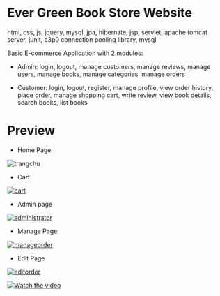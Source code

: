 # Ever Green Book Store Website
html, css, js, jquery, mysql, jpa, hibernate, jsp, servlet, apache tomcat server, junit, c3p0 connection pooling library, mysql

Basic E-commerce Application with 2 modules:

* Admin: login, logout, manage customers, manage reviews, manage users, manage books, manage categories, manage orders

* Customer: login, logout, register, manage profile, view order history, place order, manage shopping cart, write review, view book details, search books, list books 

# Preview

* Home Page

<img src="https://i.postimg.cc/155gj920/trangchu.png" alt="trangchu"/>

* Cart

<a href="https://postimg.cc/CB6MH3kP" target="_blank"><img src="https://i.postimg.cc/SRmXqqsh/cart.png" alt="cart"/></a>

* Admin page

<a href="https://postimg.cc/dk0tCskZ" target="_blank"><img src="https://i.postimg.cc/cHRKV6dh/administrator.png" alt="administrator"/></a>

* Manage Page

<a href="https://postimg.cc/3048LtZK" target="_blank"><img src="https://i.postimg.cc/gj4x25X6/manageorder.png" alt="manageorder"/></a>

* Edit Page

<a href="https://postimg.cc/jCLSdjYG" target="_blank"><img src="https://i.postimg.cc/CM4B7ZPL/editorder.png" alt="editorder"/></a>

[![Watch the video](https://i.imgur.com/vKb2F1B.png)](https://youtu.be/vt5fpE0bzSY)
